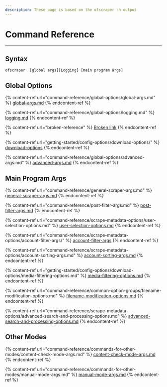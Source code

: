 ```yaml
---
description: These page is based on the ofscraper -h output
---
```


# Command Reference

***

## Syntax

```
ofscraper  [global args][Logging] [main program args]
```

## Global Options

{% content-ref url="command-reference/global-options/global-args.md" %}
[global-args.md](command-reference/global-options/global-args.md)
{% endcontent-ref %}

{% content-ref url="command-reference/global-options/logging.md" %}
[logging.md](command-reference/global-options/logging.md)
{% endcontent-ref %}

{% content-ref url="broken-reference" %}
[Broken link](broken-reference)
{% endcontent-ref %}

{% content-ref url="getting-started/config-options/download-options/" %}
[download-options](getting-started/config-options/download-options/)
{% endcontent-ref %}

{% content-ref url="command-reference/global-options/advanced-args.md" %}
[advanced-args.md](command-reference/global-options/advanced-args.md)
{% endcontent-ref %}

## Main Program Args

{% content-ref url="command-reference/general-scraper-args.md" %}
[general-scraper-args.md](command-reference/general-scraper-args.md)
{% endcontent-ref %}

{% content-ref url="command-reference/post-filter-args.md" %}
[post-filter-args.md](command-reference/post-filter-args.md)
{% endcontent-ref %}

{% content-ref url="command-reference/scrape-metadata-options/user-selection-options.md" %}
[user-selection-options.md](command-reference/scrape-metadata-options/user-selection-options.md)
{% endcontent-ref %}

{% content-ref url="command-reference/scrape-metadata-options/account-filter-args/" %}
[account-filter-args](command-reference/scrape-metadata-options/account-filter-args/)
{% endcontent-ref %}

{% content-ref url="command-reference/scrape-metadata-options/account-sorting-args.md" %}
[account-sorting-args.md](command-reference/scrape-metadata-options/account-sorting-args.md)
{% endcontent-ref %}

{% content-ref url="getting-started/config-options/download-options/media-filtering-options.md" %}
[media-filtering-options.md](getting-started/config-options/download-options/media-filtering-options.md)
{% endcontent-ref %}

{% content-ref url="command-reference/common-option-groups/filename-modification-options.md" %}
[filename-modification-options.md](command-reference/common-option-groups/filename-modification-options.md)
{% endcontent-ref %}

{% content-ref url="command-reference/scrape-metadata-options/advanced-search-and-processing-options.md" %}
[advanced-search-and-processing-options.md](command-reference/scrape-metadata-options/advanced-search-and-processing-options.md)
{% endcontent-ref %}

## Other Modes

{% content-ref url="command-reference/commands-for-other-modes/content-check-mode-args.md" %}
[content-check-mode-args.md](command-reference/commands-for-other-modes/content-check-mode-args.md)
{% endcontent-ref %}

{% content-ref url="command-reference/commands-for-other-modes/manual-mode-args.md" %}
[manual-mode-args.md](command-reference/commands-for-other-modes/manual-mode-args.md)
{% endcontent-ref %}
